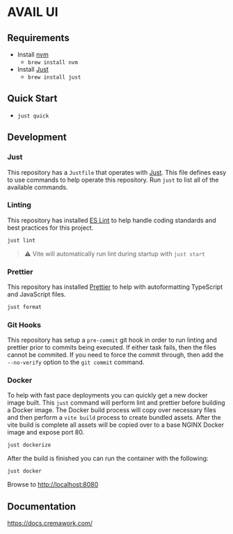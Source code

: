 # AVAIL UI

## Requirements

- Install [nvm](https://github.com/nvm-sh/nvm)
  - `brew install nvm`
- Install [Just](https://github.com/casey/just)
  - `brew install just`

## Quick Start

- `just quick`

## Development

### Just

This repository has a `Justfile` that operates with [Just](https://github.com/casey/just). This file defines easy to use commands to help operate this repository. Run `just` to list all of the available commands.

### Linting

This repository has installed [ES Lint](https://eslint.org/) to help handle coding standards and best practices for this project.

```bash
just lint
```

> :warning: Vite will automatically run lint during startup with `just start`

### Prettier

This repository has installed [Prettier]() to help with autoformatting TypeScript and JavaScript files.

```bash
just format
```

### Git Hooks

This repository has setup a `pre-commit` git hook in order to run linting and prettier prior to commits being executed. If either task fails, then the files cannot be commited. If you need to force the commit through, then add the `--no-verify` option to the `git commit` command.

### Docker

To help with fast pace deployments you can quickly get a new docker image built. This `just` command will perform lint and prettier before building a Docker image. The Docker build process will copy over necessary files and then perform a `vite build` process to create bundled assets. After the vite build is complete all assets will be copied over to a base NGINX Docker image and expose port 80.

```bash
just dockerize
```

After the build is finished you can run the container with the following:

```bash
just docker
```

Browse to [http://localhost:8080](http://localhost:8080)

## Documentation

https://docs.cremawork.com/
